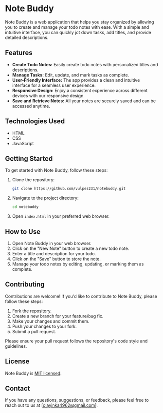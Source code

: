 # Note Buddy

Note Buddy is a web application that helps you stay organized by allowing you to create and manage your todo notes with ease. With a simple and intuitive interface, you can quickly jot down tasks, add titles, and provide detailed descriptions.

## Features

- **Create Todo Notes:** Easily create todo notes with personalized titles and descriptions.
- **Manage Tasks:** Edit, update, and mark tasks as complete.
- **User-Friendly Interface:** The app provides a clean and intuitive interface for a seamless user experience.
- **Responsive Design:** Enjoy a consistent experience across different devices with our responsive design.
- **Save and Retrieve Notes:** All your notes are securely saved and can be accessed anytime.

## Technologies Used

- HTML
- CSS
- JavaScript

## Getting Started

To get started with Note Buddy, follow these steps:

1. Clone the repository:

   ```bash
   git clone https://github.com/vulpes231/notebuddy.git
   ```

2. Navigate to the project directory:

   ```bash
   cd notebuddy
   ```

3. Open `index.html` in your preferred web browser.

## How to Use

1. Open Note Buddy in your web browser.
2. Click on the "New Note" button to create a new todo note.
3. Enter a title and description for your todo.
4. Click on the "Save" button to store the note.
5. Manage your todo notes by editing, updating, or marking them as complete.

## Contributing

Contributions are welcome! If you'd like to contribute to Note Buddy, please follow these steps:

1. Fork the repository.
2. Create a new branch for your feature/bug fix.
3. Make your changes and commit them.
4. Push your changes to your fork.
5. Submit a pull request.

Please ensure your pull request follows the repository's code style and guidelines.

## License

Note Buddy is [MIT licensed](LICENSE).

## Contact

If you have any questions, suggestions, or feedback, please feel free to reach out to us at [olayinka4962@gmail.com].
